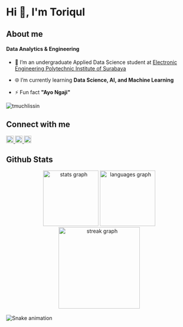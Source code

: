 # Hi 👋, I'm Toriqul  

## About me

#### Data Analytics & Engineering

- 🏤 I’m an undergraduate Applied Data Science student at [Electronic Engineering Polytechnic Institute of Surabaya](https://pens.ac.id/)

- 🌐️ I’m currently learning **Data Science, AI, and Machine Learning**

- ⚡ Fun fact **"Ayo Ngaji"**

<p align="left"> <img src="https://komarev.com/ghpvc/?username=tmuchlissin&label=Profile%20views&color=0e75b6&style=flat" alt="tmuchlissin" /> </p>

## Connect with me  
<div align="left">
  <a href="https://www.linkedin.com/in/toriqul-muchlissin/" target="_blank">
    <img src="https://img.shields.io/static/v1?message=LinkedIn&logo=linkedin&label=&color=0077B5&logoColor=white&labelColor=&style=for-the-badge" height="20" alt="linkedin logo" />
  </a>
  <a href="https://www.instagram.com/tmuchlissin" target="_blank">
    <img src="https://img.shields.io/static/v1?message=Instagram&logo=instagram&label=&color=E4405F&logoColor=white&labelColor=&style=for-the-badge" height="20" alt="instagram logo" />
  </a>
  <a href="mailto:tmuchlissin@gmail.com">
    <img src="https://img.shields.io/static/v1?message=Gmail&logo=gmail&label=&color=D14836&logoColor=white&labelColor=&style=for-the-badge" height="20" alt="gmail logo" />
  </a>
</div>

## Github Stats  
<div align="center">
  <img src="https://github-readme-stats.vercel.app/api?username=tmuchlissin&hide_title=false&hide_rank=false&show_icons=true&include_all_commits=true&count_private=true&disable_animations=false&theme=dark&locale=en&hide_border=false" height="150" alt="stats graph"  />
  <img src="https://github-readme-stats.vercel.app/api/top-langs?username=tmuchlissin&locale=en&hide_title=false&layout=compact&card_width=320&langs_count=5&theme=dark&hide_border=false" height="150" alt="languages graph"  />
  <img src="https://streak-stats.demolab.com?user=tmuchlissin&locale=en&mode=daily&theme=dark&hide_border=false&border_radius=5&order=3" height="220" alt="streak graph"  />

</div>

<br clear="both">

<img src="https://raw.githubusercontent.com/tmuchlissin/tmuchlissin/output/snake.svg" alt="Snake animation" />
